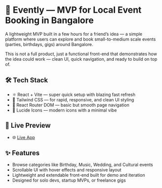 # 🎉 Evently — MVP for Local Event Booking in Bangalore

A lightweight MVP built in a few hours for a friend’s idea — a simple platform where users can explore and book small-to-medium scale events (parties, birthdays, gigs) around Bangalore.

This is not a full product, just a functional front-end that demonstrates how the idea could work — clean UI, quick navigation, and ready to build on top of.

## 🛠️ Tech Stack

- ⚛️ React + Vite — super quick setup with blazing fast refresh
- 🎨 Tailwind CSS — for rapid, responsive, and clean UI styling
- 🧭 React Router DOM — basic but smooth page navigation
- 🔔 Lucide Icons — modern icons with a minimal vibe

## 🚀 Live Preview

- 🌐 [Live App](https://evo10.vercel.app/)

## ✨ Features

- Browse categories like Birthday, Music, Wedding, and Cultural events
- Scrollable UI with hover effects and responsive layout
- Lightweight and extendable front-end built for demo and iteration
- Designed for solo devs, startup MVPs, or freelance gigs
